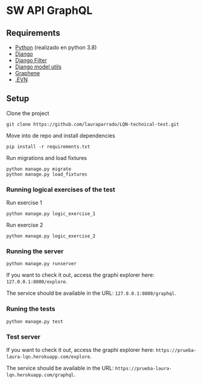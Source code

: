  # SW API GraphQL

## Requirements
* [Python](https://www.python.org/) (realizado en python 3.8)
* [Django](https://github.com/django/django)
* [Django Filter](https://github.com/carltongibson/django-filter)
* [Django model utils](https://github.com/jazzband/django-model-utils)
* [Graphene](https://github.com/graphql-python/graphene-django)
* [.EVN](https://github.com/theskumar/python-dotenv)

## Setup

Clone the project
```
git clone https://github.com/lauraparrado/LQN-technical-test.git
```

Move into de repo and install dependencies
```
pip install -r requirements.txt
```

Run migrations and load fixtures
```
python manage.py migrate
python manage.py load_fixtures
```
### Running logical exercises of the test
Run exercise 1
```
python manage.py logic_exercise_1
```
Run exercise 2
```
python manage.py logic_exercise_2
```
### Running the server
```
python manage.py runserver
```
If you want to check it out, access the graphi explorer here: `127.0.0.1:8000/explore`.

The service should be available in the URL: `127.0.0.1:8000/graphql`.

### Runing the tests
```
python manage.py test
```

### Test server

If you want to check it out, access the graphi explorer here: `https://prueba-laura-lqn.herokuapp.com/explore`.

The service should be available in the URL: `https://prueba-laura-lqn.herokuapp.com/graphql`.